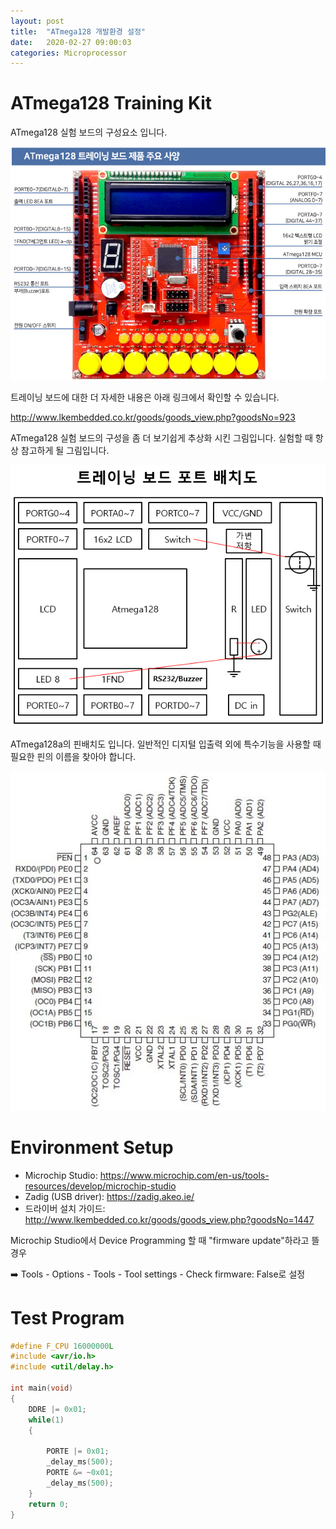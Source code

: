 ```yaml
---
layout: post
title:  "ATmega128 개발환경 설정"
date:   2020-02-27 09:00:03
categories: Microprocessor
---
```




# ATmega128 Training Kit



ATmega128 실험 보드의 구성요소 입니다.

![atmega128-kit](../assets/microprocessor/atmega128-kit.jpg)

트레이닝 보드에 대한 더 자세한 내용은 아래 링크에서 확인할 수 있습니다.

<http://www.lkembedded.co.kr/goods/goods_view.php?goodsNo=923>

ATmega128 실험 보드의 구성을 좀 더 보기쉽게 추상화 시킨 그림입니다. 실험할 때 항상 참고하게 될 그림입니다.

![atmega128-kit-layout](../assets/microprocessor/atmega128-kit-layout.png)

ATmega128a의 핀배치도 입니다. 일반적인 디지털 입출력 외에 특수기능을 사용할 때 필요한 핀의 이름을 찾아야 합니다.

![atmega128-pins](../assets/microprocessor/atmega128-pins.jpg)



# Environment Setup

- Microchip Studio: <https://www.microchip.com/en-us/tools-resources/develop/microchip-studio>
- Zadig (USB driver): <https://zadig.akeo.ie/>
- 드라이버 설치 가이드: <http://www.lkembedded.co.kr/goods/goods_view.php?goodsNo=1447>



Microchip Studio에서 Device Programming 할 때 "firmware update"하라고 뜰 경우  

:arrow_right: Tools - Options - Tools - Tool settings - Check firmware: False로 설정



# Test Program

```c
#define F_CPU 16000000L
#include <avr/io.h>
#include <util/delay.h>

int main(void)
{
	DDRE |= 0x01;
	while(1)
	{
		
		PORTE |= 0x01;
		_delay_ms(500);
		PORTE &= ~0x01;
		_delay_ms(500);
	}
	return 0;
}
```

